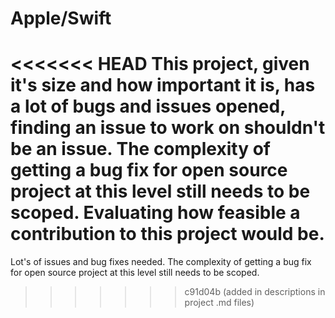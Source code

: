 # Apple/Swift 

<<<<<<< HEAD
This project, given it's size and how important it is, has a lot of bugs and issues opened, finding an issue to work on shouldn't be an issue. The complexity of getting a bug fix for open source project at this level still needs to be scoped. Evaluating how feasible a contribution to this project would be. 
=======
Lot's of issues and bug fixes needed. The complexity of getting a bug fix for open source project at this level still needs to be scoped. 
>>>>>>> c91d04b (added in descriptions in project .md files)
